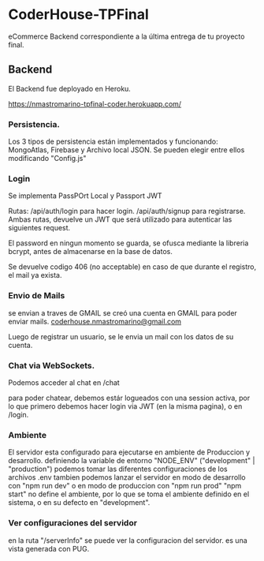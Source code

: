 # CoderHouse-TPFinal
eCommerce Backend correspondiente a la última entrega de tu proyecto final.


## Backend

El Backend fue deployado en Heroku.

https://nmastromarino-tpfinal-coder.herokuapp.com/



### Persistencia.
Los 3 tipos de persistencia están implementados y funcionando: MongoAtlas, Firebase y Archivo local JSON.
Se pueden elegir entre ellos modificando "Config.js"


### Login
Se implementa PassPOrt Local y Passport JWT

Rutas: /api/auth/login para hacer login. /api/auth/signup para registrarse. 
Ambas rutas, devuelve un JWT que será utilizado para autenticar las siguientes request.

El password en ningun momento se guarda, se ofusca mediante la libreria bcrypt, antes de almacenarse en la base de datos.

Se devuelve codigo 406 (no acceptable) en caso de que durante el registro, el mail ya exista.


### Envio de Mails

se envian a traves de GMAIL
se creó una cuenta en GMAIL para poder enviar mails.
coderhouse.nmastromarino@gmail.com

Luego de registrar un usuario, se le envia un mail con los datos de su cuenta.


### Chat via WebSockets. 

Podemos acceder al chat en /chat

para poder chatear, debemos estár logueados con una session activa, por lo que primero debemos hacer login via JWT (en la misma pagina), o en /login.

### Ambiente

El servidor esta configurado para ejecutarse en ambiente de Produccion y desarrollo.
definiendo la variable de entorno "NODE_ENV" ("development" | "production") podemos tomar las diferentes configuraciones de los archivos .env
tambien podemos lanzar el servidor en modo de desarrollo con "npm run dev" o en modo de produccion con "npm run prod"
"npm start" no define el ambiente, por lo que se toma el ambiente definido en el sistema, o en su defecto en "development".

### Ver configuraciones del servidor
en la ruta "/serverInfo" se puede ver la configuracion del servidor. es una vista generada con PUG.




